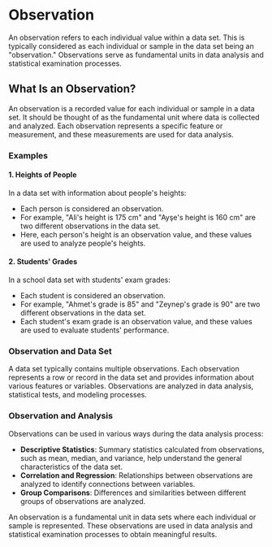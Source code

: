 # Observation

An observation refers to each individual value within a data set. This is typically considered as each individual or sample in the data set being an "observation." Observations serve as fundamental units in data analysis and statistical examination processes.

## What Is an Observation?

An observation is a recorded value for each individual or sample in a data set. It should be thought of as the fundamental unit where data is collected and analyzed. Each observation represents a specific feature or measurement, and these measurements are used for data analysis.

### Examples

#### 1. Heights of People

In a data set with information about people's heights:
- Each person is considered an observation.
- For example, "Ali's height is 175 cm" and "Ayşe's height is 160 cm" are two different observations in the data set.
- Here, each person's height is an observation value, and these values are used to analyze people's heights.

#### 2. Students' Grades

In a school data set with students' exam grades:
- Each student is considered an observation.
- For example, "Ahmet's grade is 85" and "Zeynep's grade is 90" are two different observations in the data set.
- Each student's exam grade is an observation value, and these values are used to evaluate students' performance.

### Observation and Data Set

A data set typically contains multiple observations. Each observation represents a row or record in the data set and provides information about various features or variables. Observations are analyzed in data analysis, statistical tests, and modeling processes.

### Observation and Analysis

Observations can be used in various ways during the data analysis process:
- **Descriptive Statistics**: Summary statistics calculated from observations, such as mean, median, and variance, help understand the general characteristics of the data set.
- **Correlation and Regression**: Relationships between observations are analyzed to identify connections between variables.
- **Group Comparisons**: Differences and similarities between different groups of observations are analyzed.

An observation is a fundamental unit in data sets where each individual or sample is represented. These observations are used in data analysis and statistical examination processes to obtain meaningful results.
